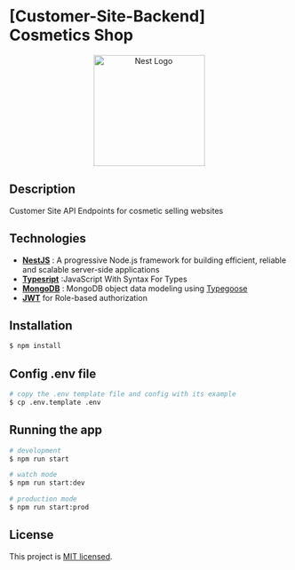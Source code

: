 # [Customer-Site-Backend] Cosmetics Shop


<p align="center">
  <a href="http://nestjs.com/" target="blank"><img src="https://images-platform.99static.com/UERSKcoxp9lV8PIdu5WkiIxce8Y=/256x0:1019x763/500x500/top/smart/99designs-contests-attachments/86/86348/attachment_86348987" width="200" alt="Nest Logo" /></a>
</p>

## Description
Customer Site API Endpoints for cosmetic selling websites

## Technologies
- **[NestJS](https://nestjs.com/)** : A progressive Node.js framework for building efficient, reliable and scalable server-side applications
- **[Typesript](https://www.typescriptlang.org/)** :JavaScript With Syntax For Types
- **[MongoDB](https://www.mongodb.com)** : MongoDB object data modeling using [Typegoose](https://typegoose.github.io/typegoose/)
- **[JWT](https://jwt.io/)** for Role-based authorization
## Installation

```bash
$ npm install
```
## Config .env file
```bash
# copy the .env template file and config with its example
$ cp .env.template .env
```

## Running the app

```bash
# development
$ npm run start

# watch mode
$ npm run start:dev

# production mode
$ npm run start:prod
```
## License

This project is [MIT licensed](LICENSE).
